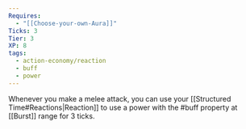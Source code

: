 ```yaml
---
Requires:
  - "[[Choose-your-own-Aura]]"
Ticks: 3
Tier: 3
XP: 8
tags:
  - action-economy/reaction
  - buff
  - power
---
```

Whenever you make a melee attack, you can use your [[Structured Time#Reactions|Reaction]] to use a power with the #buff property at [[Burst]] range for 3 ticks.